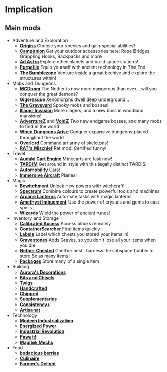 # Implication

## Main mods
- Adventure and Exploration
    - **[Origins](https://modrinth.com/mod/origins)** Choose your species and gain special abilities!
    - **[Campanion](https://www.modrinth.com/mod/campanion)** Get your outdoor accessories here: Rope Bridges, Grappling Hooks, Backpacks and more
    - **[Ad Astra](https://modrinth.com/mod/ad-astra)** Explore other planets and build space stations!
    - **[Purpeille](https://modrinth.com/mod/purpeille)** Equip yourself with ancient technology in The End
    - **[The Bumblezone](https://modrinth.com/mod/the-bumblezone-fabric)** Venture inside a great beehive and explore the structures within!
- Mobs and Dungeons
    - **[MCDoom](https://modrinth.com/mod/mcdoom)** The Nether is now more dangerous than ever... will you conquer the great demons?
    - **[Gigeresque](https://modrinth.com/mod/gigeresque)** Xenomorphs dwell deep underground...
    - **[The Graveyard](https://modrinth.com/mod/the-graveyard-fabric)** Spooky mobs and bosses!
    - **[Illager Invasion](https://modrinth.com/mod/illager-invasion)** More illagers, and a new boss in woodland mansions!
    - **[AdventureZ](https://modrinth.com/mod/adventurez)** and **[VoidZ](https://modrinth.com/mod/voidz)** *Two* new endgame bosses, and many mobs to find in the world
    - **[When Dungeons Arise](https://modrinth.com/mod/when-dungeons-arise)** Conquer expansive dungeons placed throughout the world
    - **[Overlord](https://modrinth.com/mod/overlord)** Command an army of skeletons!
    - **[RAT's Mischief](https://ladysnake.org/wiki/rats-mischief)** Rat mod! Certified funny!
- Travel
    - **[Audaki Cart Engine](https://modrinth.com/mod/audaki-cart-engine)** Minecarts are fast now!
    - **[TARDIM](https://modrinth.com/mod/tardim)** Get around in style with this legally distinct TARDIS!
    - **[Automobility](https://modrinth.com/mod/automobility)** Cars!
    - **[Immersive Aircraft](https://modrinth.com/mod/immersive-aircraft)** Planes!
- Magic
    - **[Bewitchment](https://modrinth.com/mod/bewitchment)** Unlock new powers with witchcraft!
    - **[Spectrum](https://modrinth.com/mod/spectrum)** Combine colours to create powerful tools and machines
    - **[Arcane Lanterns](https://modrinth.com/mod/arcane-lanterns)** Automate tasks with magic lanterns
    - **[Amethyst Imbuement](https://modrinth.com/mod/amethyst-imbuement)** Use the power of crystals and gems to cast spells
    - **[Wizards](https://modrinth.com/mod/wizards)** Wield the power of ancient runes!
- Inventory and Storage
    - **[Calibrated Access](https://modrinth.com/mod/calibrated)** Access blocks remotely
    - **[ContainerSearcher](https://modrinth.com/mod/csearcher)** Find items quickly
    - **[Labels](https://modrinth.com/mod/labels)** Label which chests you stored your items in!
    - **[Gravestones](https://modrinth.com/mod/gravestones)** Adds Graves, so you don't lose all your items when you die
    - **[Nether Chested](https://modrinth.com/mod/new-nether-chest)** Chether nest.. harness the subspace bubble to store 8x as many items!
    - **[Packages](https://modrinth.com/mod/packages)** Store many of a single item
- Building
    - **[Aurora's Decorations](https://modrinth.com/mod/aurorasdecorations)**
    - **[Bits and Chisels](https://modrinth.com/mod/bits-and-chisels)**
    - **[Twigs](https://modrinth.com/mod/twigs)**
    - **[Handcrafted](https://modrinth.com/mod/handcrafted)**
    - **[Chipped](https://modrinth.com/mod/chipped)**
    - **[Supplementaries](https://modrinth.com/mod/supplementaries)**
    - **[Consistency+](https://modrinth.com/mod/consistencyplus)**
    - **[Artisanat](https://modrinth.com/mod/artisanat)**
- Technology
    - **[Modern Industrialization](https://modrinth.com/mod/modern-industrialization)**
    - **[Energized Power](https://modrinth.com/mod/energized-power)**
    - **[Industrial Revolution](https://modrinth.com/mod/industrial-revolution)**
    - **[Powah!](https://modrinth.com/mod/powah)**
    - **[Magitek Mechs](https://modrinth.com/mod/magitek-mechs)**
- Food
    - **[bodacious berries](https://modrinth.com/mod/berries)**
    - **[Culinaire](https://modrinth.com/mod/culinaire)**
    - **[Farmer's Delight](https://modrinth.com/mod/farmers-delight-fabric)**